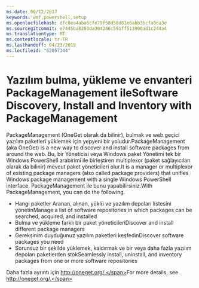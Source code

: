 ```yaml
---
ms.date: 06/12/2017
keywords: wmf,powershell,setup
ms.openlocfilehash: dfc8ea4aba6cfe79f58d58d81e6abb3bcfa0ca3e
ms.sourcegitcommit: e7445ba8203da304286c591ff513900ad1c244a4
ms.translationtype: MT
ms.contentlocale: tr-TR
ms.lasthandoff: 04/23/2019
ms.locfileid: "62057344"
---
```

# <a name="software-discovery-install-and-inventory-with-packagemanagement"></a><span data-ttu-id="293c0-102">Yazılım bulma, yükleme ve envanteri PackageManagement ile</span><span class="sxs-lookup"><span data-stu-id="293c0-102">Software Discovery, Install and Inventory with PackageManagement</span></span>

<span data-ttu-id="293c0-103">PackageManagement (OneGet olarak da bilinir), bulmak ve web geçici yazılım paketleri yüklemek için yepyeni bir yoludur.</span><span class="sxs-lookup"><span data-stu-id="293c0-103">PackageManagement (aka OneGet) is a new way to discover and install software packages from around the web.</span></span> <span data-ttu-id="293c0-104">Bu, bir Yöneticisi veya Windows paket Yönetimi tek bir Windows PowerShell arabirimi ile birleştiren multiplexor (paket sağlayıcıları olarak da bilinir) mevcut paket yöneticileri olur.</span><span class="sxs-lookup"><span data-stu-id="293c0-104">It is a manager or multiplexor of existing package managers (also called package providers) that unifies Windows package management with a single Windows PowerShell interface.</span></span> <span data-ttu-id="293c0-105">PackageManagement ile bunu yapabilirsiniz.</span><span class="sxs-lookup"><span data-stu-id="293c0-105">With PackageManagement, you can do the following.</span></span>

-   <span data-ttu-id="293c0-106">Hangi paketler Aranan, alınan, yüklü ve yazılım depoları listesini yönetin</span><span class="sxs-lookup"><span data-stu-id="293c0-106">Manage a list of software repositories in which packages can be searched, acquired, and installed</span></span>
-   <span data-ttu-id="293c0-107">Bulma ve yükleme farklı bir paket yöneticileri</span><span class="sxs-lookup"><span data-stu-id="293c0-107">Discover and install different package managers</span></span>
-   <span data-ttu-id="293c0-108">Gereksinim duyduğunuz yazılım paketleri keşfedin</span><span class="sxs-lookup"><span data-stu-id="293c0-108">Discover software packages you need</span></span>
-   <span data-ttu-id="293c0-109">Sorunsuz bir şekilde yüklemek, kaldırmak ve bir veya daha fazla yazılım depoları paketlerden stok</span><span class="sxs-lookup"><span data-stu-id="293c0-109">Seamlessly install, uninstall, and inventory packages from one or more software repositories</span></span>

<span data-ttu-id="293c0-110">Daha fazla ayrıntı için http://oneget.org/.</span><span class="sxs-lookup"><span data-stu-id="293c0-110">For more details, see http://oneget.org/.</span></span>

